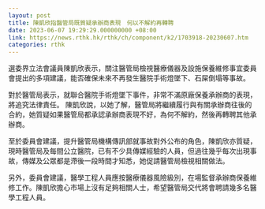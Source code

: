 ```yaml
---
layout: post
title: 陳凱欣指醫管局既質疑承辦商表現　何以不解約再轉聘
date: 2023-06-07 19:29:29.000000000 +08:00
link: https://news.rthk.hk/rthk/ch/component/k2/1703918-20230607.htm
categories: rthk
---
```


選委界立法會議員陳凱欣表示，關注醫管局檢視醫療儀器及設施保養維修事宜委員會提出的多項建議，能否確保未來不再發生醫院手術燈墜下、石屎倒塌等事故。

對於醫管局表示，就聯合醫院手術燈墜下事件，非常不滿原廠保養承辦商的表現，將追究法律責任。 陳凱欣說，以她了解，醫管局將繼續履行與有關承辦商往後的合約，她質疑如果醫管局都承認承辦商表現不好，為何不解約，然後再轉聘其他承辦商。

至於委員會建議，提升醫管局機構傳訊部就事故對外公布的角色，陳凱欣亦質疑，現時醫管局及每間公立醫院，已有不少具傳媒經驗的人員，但過往幾乎每次出現事故，傳媒及公眾都是滯後一段時間才知悉，她促請醫管局檢視相關做法。

另外，委員會建議，醫學工程人員應按醫療儀器風險級別，在場監督承辦商保養維修工作。陳凱欣擔心市場上沒有足夠相關人士，希望醫管局交代將會聘請幾多名醫學工程人員。
